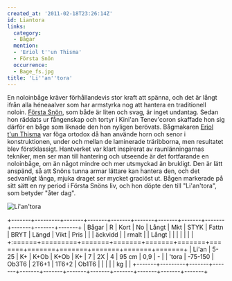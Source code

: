 ```yaml
---
created_at: '2011-02-18T23:26:14Z'
id: Liantora
links:
  category:
  - Bågar
  mention:
  - 'Eriol t''un Thisma'
  - Första Snön
  occurrence:
  - Bage_fs.jpg‎
title: 'Li''an''tora'
---
```


En noloinbåge kräver förhållandevis stor kraft att spänna, och det är långt ifrån alla héneaalver
som har armstyrka nog att hantera en traditionell noloin. [Första Snön], som både är liten och svag,
är inget undantag. Sedan hon räddats ur fångenskap och tortyr i Kini'an Tenev'coron skaffade hon sig
därför en båge som liknade den hon nyligen berövats. Bågmakaren [Eriol t'un Thisma] var föga ortodox
då han använde horn och senor i konstruktionen, under och mellan de laminerade träribborna, men
resultatet blev förstklassigt. Hantverket var klart inspirerat av raunlänningarnas tekniker, men ser
man till hantering och utseende är det fortfarande en noloinbåge, om än något mindre och mer
utsmyckad än brukligt. Den är lätt anspänd, så att Snöns tunna armar lättare kan hantera den, och
det sedvanligt långa, mjuka draget ser mycket graciöst ut. Bågen markerade på sitt sätt en ny period
i Första Snöns liv, och hon döpte den till "Li'an'tora", som betyder "åter dag".

![Li'an'tora]

+-------+---------+-------+-------+-------+-------+-------+-------+-------+-------+-------+-------+
| Bågar | R       | Kort  | No    | Långt | Mkt   | STYK  | Fattn | BRYT  | Längd | Vikt  | Pris  |
|       | äckvidd |       | rmalt |       | Långt |       |       |       |       |       |       |
+:======+=========+=======+=======+=======+=======+=======+=======+=======+=======+=======+=======+
| Li'an | 5-25    | K+    | K+Ob  | K+Ob  | K+    | 7     | 2X    | 4     | 95 cm | 0,9   | \-    |
| 'tora | -75-150 | Ob3T6 | 2T6+1 | 1T6+2 | Ob1T6 |       |       |       |       | kg    |       |
+-------+---------+-------+-------+-------+-------+-------+-------+-------+-------+-------+-------+

  [Första Snön]: Första_Snön
  [Eriol t'un Thisma]: Eriol_tun_Thisma
  [Li'an'tora]: Bage_fs.jpg‎ "Li'an'tora"